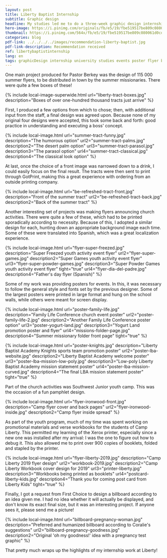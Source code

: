 ```yaml
---
layout: post
title: Liberty Baptist Internship
subtitle: Graphic design
headline: My studies led me to do a three-week graphic design internship in Las Vegas at Liberty Baptist Church from May 15th to June 5th, 2018.
hero-image: https://i.pinimg.com/originals/fb/e5/19/fbe519517be809c080061d0cdc898c6a.jpg
thumbnail: https://i.pinimg.com/564x/fb/e5/19/fbe519517be809c080061d0cdc898c6a.jpg
categories: blog
pdf-link: ../../../../images/recommendation-liberty-baptist.jpg
pdf-link-description: Recommendation received
ref: libertybaptistinternship
lang: en
tags: graphicDesign internship university studies events poster flyer brochure InDesign Photoshop Illustrator
---
```


One main project produced for Pastor Berkey was the design of 115&nbsp;000 summer flyers, to be distributed in town by the summer missionaries. There were quite a few boxes of these!

{% include local-image-superwide.html url="liberty-tract-boxes.jpg" description="Boxes of over one-hundred thousand tracts just arrive" %}

First, I produced a few options from which to chose; then, with additional input from the staff, a final design was agreed upon. Because none of my original four designs were accepted, this took some back and forth: good practice in understanding and executing a boss' concept.

{% include local-image.html url="summer-tract-funny.jpg" description="The humorous option" url2="summer-tract-palms.jpg" description2="The desert palm option" url3="summer-tract-parasol.jpg" description3="The parasol option" url4="summer-tract-classical.jpg" description4="The classical look option" %}

At last, once the choice of a front image was narrowed down to a drink, I could easily focus on the final result. The tracts were then sent to print through GotPrint, making this a great experience with ordering from an outside printing company.

{% include local-image.html url="be-refreshed-tract-front.jpg" description="Front of the summer tract" url2="be-refreshed-tract-back.jpg" description2="Back of the summer tract" %}

Another interesting set of projects was making flyers announcing church activities. There were quite a few of these, which had to be printed sporadically according to necessity. Because of this, I adopted a similar design for each, hunting down an appropriate background image each time. Some of these were translated into Spanish, which was a great localization experience.

{% include local-image.html url="flyer-super-freezed.jpg" description="Super Freezed youth activity event flyer" url2="flyer-super-games.jpg" description2="Super Games youth activity event flyer" url3="flyer-super-powder-games.jpg" description3="Super Powder Games youth activity event flyer" tight="true" url4="flyer-dia-del-padre.jpg" description4="Father's day flyer (Spanish)" %}

Some of my work was providing posters for events. In this, it was necessary to follow the general style and fonts set by the previous designer. Some of the largest posters were printed in large format and hung on the school walls, while others were meant for screen display.

{% include local-image.html url="poster-family-life.jpg" description="Family Life Conference church event poster" url2="poster-family-life-2.jpg" description2="Another Family Life Conference poster option" url3="poster-yogurt-land.jpg" description3="Yogurt Land promotion poster and flyer" url4="missions-folder-page.jpg" description4="Summer missionary folder front page" tight="true" %}

{% include local-image.html url="poster-knights.jpg" description="Liberty Baptist Academy Knights sports team promotion poster" url2="poster-lba-website.jpg" description2="Liberty Baptist Academy welcome poster" url3="poster-lba-mission-low-poly.jpg" description3="Low-poly Liberty Baptist Academy mission statement poster" url4="poster-lba-mission-curved.jpg" description4="The final LBA mission statement poster" tight="true" %}

Part of the church activities was Southwest Junior youth camp. This was the occasion of a fun pamphlet design.

{% include local-image.html url="flyer-ironwood-front.jpg" description="Camp flyer cover and back pages" url2="flyer-ironwood-inside.jpg" description2="Camp flyer inside spread" %}

As part of the youth program, much of my time was spent working on promotional materials and verse workbooks for the students of Camp Liberty. This permitted my learning of the Xerox printer, especially since a new one was installed after my arrival: I was the one to figure out how to debug it. This also allowed me to print over 900 copies of booklets, folded and stapled by the printer.

{% include local-image.html url="flyer-liberty-2019.jpg" description="Camp Liberty 2019 flyer design" url2="workbook-2019.jpg" description2="Camp Liberty Workbook cover design for 2019" url3="printer-liberty.jpg" description3="Workbooks being printed as booklets" url4="postcard-liberty-kids.jpg" description4="Thank you for coming post card from Liberty Kids" tight="true" %}

Finally, I got a request from First Choice to design a billboard according to an idea given me. I had no idea whether it will actually be displayed, and don't know its exact final size, but it was an interesting project. If anyone sees it, please send me a picture!

{% include local-image.html url="billboard-pregnancy-woman.jpg" description="Preferred and humanized billboard according to Coralie's suggestions" url2="billboard-pregnancy-goodness.jpg" description2="Original 'oh my goodness!' idea with a pregnancy test graphic" %}

That pretty much wraps up the highlights of my internship work at Liberty!